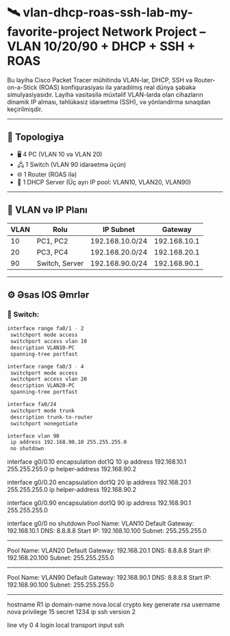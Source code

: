 # 🛰 vlan-dhcp-roas-ssh-lab-my-favorite-project Network Project – VLAN 10/20/90 + DHCP + SSH + ROAS

Bu layihə Cisco Packet Tracer mühitində VLAN-lar, DHCP, SSH və Router-on-a-Stick (ROAS) konfiqurasiyası ilə yaradılmış real dünya şəbəkə simulyasiyasıdır. Layihə vasitəsilə müxtəlif VLAN-larda olan cihazların dinamik IP alması, təhlükəsiz idarəetmə (SSH), və yönləndirmə sınaqdan keçirilmişdir.

---

## 📌 Topologiya

- 🖥️ 4 PC (VLAN 10 və VLAN 20)
- 🖧 1 Switch (VLAN 90 idarəetmə üçün)
- 🌐 1 Router (ROAS ilə)
- 📡 1 DHCP Server (Üç ayrı IP pool: VLAN10, VLAN20, VLAN90)

---

## 🧠 VLAN və IP Planı

| VLAN  | Rolu          | IP Subnet            | Gateway          |
|-------|---------------|----------------------|------------------|
| 10    | PC1, PC2      | 192.168.10.0/24      | 192.168.10.1     |
| 20    | PC3, PC4      | 192.168.20.0/24      | 192.168.20.1     |
| 90    | Switch, Server| 192.168.90.0/24      | 192.168.90.1     |

---

## ⚙️ Əsas IOS Əmrlər

### 🔹 Switch:
```bash
interface range fa0/1 - 2
 switchport mode access
 switchport access vlan 10
 description VLAN10-PC
 spanning-tree portfast

interface range fa0/3 - 4
 switchport mode access
 switchport access vlan 20
 description VLAN20-PC
 spanning-tree portfast

interface fa0/24
 switchport mode trunk
 description trunk-to-router
 switchport nonegotiate

interface vlan 90
 ip address 192.168.90.10 255.255.255.0
 no shutdown

```



 interface g0/0.10
 encapsulation dot1Q 10
 ip address 192.168.10.1 255.255.255.0
 ip helper-address 192.168.90.2

interface g0/0.20
 encapsulation dot1Q 20
 ip address 192.168.20.1 255.255.255.0
 ip helper-address 192.168.90.2

interface g0/0.90
 encapsulation dot1Q 90
 ip address 192.168.90.1 255.255.255.0

interface g0/0
 no shutdown
Pool Name: VLAN10
Default Gateway: 192.168.10.1
DNS: 8.8.8.8
Start IP: 192.168.10.100
Subnet: 255.255.255.0

*****************

Pool Name: VLAN20
Default Gateway: 192.168.20.1
DNS: 8.8.8.8
Start IP: 192.168.20.100
Subnet: 255.255.255.0

*****************

Pool Name: VLAN90
Default Gateway: 192.168.90.1
DNS: 8.8.8.8
Start IP: 192.168.90.100
Subnet: 255.255.255.0

******************

hostname R1
ip domain-name nova.local
crypto key generate rsa
username nova privilege 15 secret 1234
ip ssh version 2

line vty 0 4
 login local
 transport input ssh
